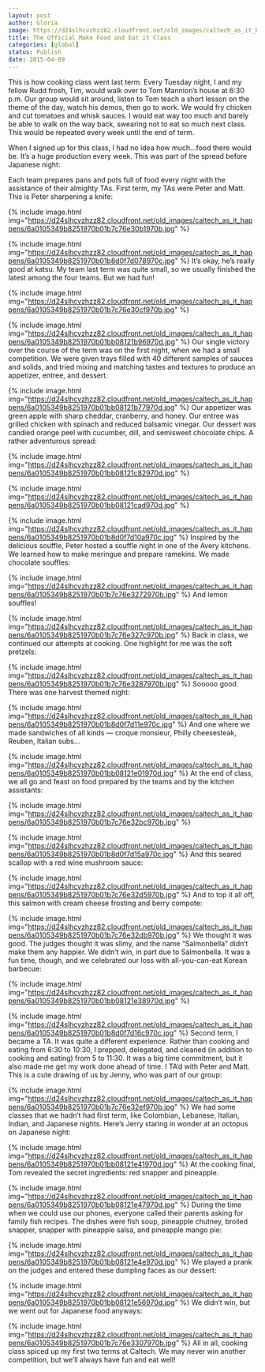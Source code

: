 ```yaml
---
layout: post
author: Gloria
image: https://d24slhcvzhzz82.cloudfront.net/old_images/caltech_as_it_happens/6a0105349b8251970b01b8d0f7cfdf970c.jpg
title: The Official Make Food and Eat it Class
categories: [global]
status: Publish
date: 2015-04-09
---
```


This is how cooking class went last term. Every Tuesday night, I and my fellow Rudd frosh, Tim, would walk over to Tom Mannion’s house at 6:30 p.m. Our group would sit around, listen to Tom teach a short lesson on the theme of the day, watch his demos, then go to work. We would fry chicken and cut tomatoes and whisk sauces. I would eat way too much and barely be able to walk on the way back, swearing not to eat so much next class. This would be repeated every week until the end of term.

When I signed up for this class, I had no idea how much…food there would be. It’s a huge production every week. This was part of the spread before Japanese night:

Each team prepares pans and pots full of food every night with the assistance of their almighty TAs. First term, my TAs were Peter and Matt. This is Peter sharpening a knife:


{% include image.html img="https://d24slhcvzhzz82.cloudfront.net/old_images/caltech_as_it_happens/6a0105349b8251970b01b7c76e30b1970b.jpg" %}

{% include image.html img="https://d24slhcvzhzz82.cloudfront.net/old_images/caltech_as_it_happens/6a0105349b8251970b01b8d0f7d078970c.jpg" %}
It’s okay, he’s really good at katsu. My team last term was quite small, so we usually finished the latest among the four teams. But we had fun!


{% include image.html img="https://d24slhcvzhzz82.cloudfront.net/old_images/caltech_as_it_happens/6a0105349b8251970b01b7c76e30cf970b.jpg" %}

{% include image.html img="https://d24slhcvzhzz82.cloudfront.net/old_images/caltech_as_it_happens/6a0105349b8251970b01bb08121b96970d.jpg" %}
Our single victory over the course of the term was on the first night, when we had a small competition. We were given trays filled with 40 different samples of sauces and solids, and tried mixing and matching tastes and textures to produce an appetizer, entree, and dessert.


{% include image.html img="https://d24slhcvzhzz82.cloudfront.net/old_images/caltech_as_it_happens/6a0105349b8251970b01bb08121b77970d.jpg" %}
Our appetizer was green apple with sharp cheddar, cranberry, and honey. Our entree was grilled chicken with spinach and reduced balsamic vinegar. Our dessert was candied orange peel with cucumber, dill, and semisweet chocolate chips. A rather adventurous spread:


{% include image.html img="https://d24slhcvzhzz82.cloudfront.net/old_images/caltech_as_it_happens/6a0105349b8251970b01bb08121c82970d.jpg" %}

{% include image.html img="https://d24slhcvzhzz82.cloudfront.net/old_images/caltech_as_it_happens/6a0105349b8251970b01bb08121cad970d.jpg" %}

{% include image.html img="https://d24slhcvzhzz82.cloudfront.net/old_images/caltech_as_it_happens/6a0105349b8251970b01b8d0f7d10a970c.jpg" %}
Inspired by the delicious souffle, Peter hosted a souffle night in one of the Avery kitchens. We learned how to make meringue and prepare ramekins. We made chocolate souffles:


{% include image.html img="https://d24slhcvzhzz82.cloudfront.net/old_images/caltech_as_it_happens/6a0105349b8251970b01b7c76e3272970b.jpg" %}
And lemon souffles!


{% include image.html img="https://d24slhcvzhzz82.cloudfront.net/old_images/caltech_as_it_happens/6a0105349b8251970b01b7c76e327c970b.jpg" %}
Back in class, we continued our attempts at cooking. One highlight for me was the soft pretzels:


{% include image.html img="https://d24slhcvzhzz82.cloudfront.net/old_images/caltech_as_it_happens/6a0105349b8251970b01b7c76e3287970b.jpg" %}
Sooooo good. There was one harvest themed night:


{% include image.html img="https://d24slhcvzhzz82.cloudfront.net/old_images/caltech_as_it_happens/6a0105349b8251970b01b8d0f7d11e970c.jpg" %}
And one where we made sandwiches of all kinds — croque monsieur, Philly cheesesteak, Reuben, Italian subs…


{% include image.html img="https://d24slhcvzhzz82.cloudfront.net/old_images/caltech_as_it_happens/6a0105349b8251970b01bb08121e01970d.jpg" %}
At the end of class, we all go and feast on food prepared by the teams and by the kitchen assistants:


{% include image.html img="https://d24slhcvzhzz82.cloudfront.net/old_images/caltech_as_it_happens/6a0105349b8251970b01b7c76e32bc970b.jpg" %}

{% include image.html img="https://d24slhcvzhzz82.cloudfront.net/old_images/caltech_as_it_happens/6a0105349b8251970b01b8d0f7d15a970c.jpg" %}
And this seared scallop with a red wine mushroom sauce:


{% include image.html img="https://d24slhcvzhzz82.cloudfront.net/old_images/caltech_as_it_happens/6a0105349b8251970b01b7c76e32d5970b.jpg" %}
And to top it all off, this salmon with cream cheese frosting and berry compote:


{% include image.html img="https://d24slhcvzhzz82.cloudfront.net/old_images/caltech_as_it_happens/6a0105349b8251970b01b7c76e32db970b.jpg" %}
We thought it was good. The judges thought it was slimy, and the name “Salmonbella” didn’t make them any happier. We didn’t win, in part due to Salmonbella. It was a fun time, though, and we celebrated our loss with all-you-can-eat Korean barbecue:


{% include image.html img="https://d24slhcvzhzz82.cloudfront.net/old_images/caltech_as_it_happens/6a0105349b8251970b01bb08121e38970d.jpg" %}

{% include image.html img="https://d24slhcvzhzz82.cloudfront.net/old_images/caltech_as_it_happens/6a0105349b8251970b01b8d0f7d16c970c.jpg" %}
Second term, I became a TA. It was quite a different experience. Rather than cooking and eating from 6:30 to 10:30, I prepped, delegated, and cleaned (in addition to cooking and eating) from 5 to 11:30. It was a big time commitment, but it also made me get my work done ahead of time. I TA’d with Peter and Matt. This is a cute drawing of us by Jenny, who was part of our group:


{% include image.html img="https://d24slhcvzhzz82.cloudfront.net/old_images/caltech_as_it_happens/6a0105349b8251970b01b7c76e32ef970b.jpg" %}
We had some classes that we hadn’t had first term, like Colombian, Lebanese, Italian, Indian, and Japanese nights. Here’s Jerry staring in wonder at an octopus on Japanese night:


{% include image.html img="https://d24slhcvzhzz82.cloudfront.net/old_images/caltech_as_it_happens/6a0105349b8251970b01bb08121e41970d.jpg" %}
At the cooking final, Tom revealed the secret ingredients: red snapper and pineapple.


{% include image.html img="https://d24slhcvzhzz82.cloudfront.net/old_images/caltech_as_it_happens/6a0105349b8251970b01bb08121e47970d.jpg" %}
During the time when we could use our phones, everyone called their parents asking for family fish recipes. The dishes were fish soup, pineapple chutney, broiled snapper, snapper with pineapple salsa, and pineapple mango pie:


{% include image.html img="https://d24slhcvzhzz82.cloudfront.net/old_images/caltech_as_it_happens/6a0105349b8251970b01bb08121e4e970d.jpg" %}
We played a prank on the judges and entered these dumpling faces as our dessert:


{% include image.html img="https://d24slhcvzhzz82.cloudfront.net/old_images/caltech_as_it_happens/6a0105349b8251970b01bb08121e56970d.jpg" %}
We didn’t win, but we went out for Japanese food anyways:


{% include image.html img="https://d24slhcvzhzz82.cloudfront.net/old_images/caltech_as_it_happens/6a0105349b8251970b01b7c76e3307970b.jpg" %}
All in all, cooking class spiced up my first two terms at Caltech. We may never win another competition, but we’ll always have fun and eat well!
